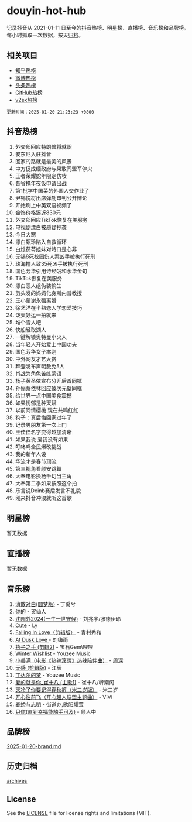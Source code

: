 # douyin-hot-hub

记录抖音从 2021-01-11 日至今的抖音热榜、明星榜、直播榜、音乐榜和品牌榜。每小时抓取一次数据，按天[归档](archives)。

## 相关项目

- [知乎热榜](https://github.com/lonnyzhang423/zhihu-hot-hub)
- [微博热榜](https://github.com/lonnyzhang423/weibo-hot-hub)
- [头条热榜](https://github.com/lonnyzhang423/toutiao-hot-hub)
- [GitHub热榜](https://github.com/lonnyzhang423/github-hot-hub)
- [v2ex热榜](https://github.com/lonnyzhang423/v2ex-hot-hub)


`更新时间：2025-01-20 21:23:23 +0800`

## 抖音热榜

1. 外交部回应特朗普将就职
1. 安东尼入驻抖音
1. 回家的路就是最美的风景
1. 中方促成缅政府与果敢同盟军停火
1. 王者荣耀蛇年限定仿妆
1. 各省携年夜饭申请出战
1. 第1批学中国菜的外国人交作业了
1. 尹锡悦将出席弹劾审判公开辩论
1. 开始刷上中英双语视频了
1. 金饰价格逼近830元
1. 外交部回应TikTok恢复在美服务
1. 电视剧漂白被质疑抄袭
1. 今日大寒
1. 漂白甄珍陷入自救循环
1. 白烁茯苓姐妹对峙口是心非
1. 无锡8死校园伤人案凶手被执行死刑
1. 珠海撞人致35死凶手被执行死刑
1. 国色芳华引用诗经氓和余华金句
1. TikTok恢复在美服务
1. 漂白恶人组伪装偷生
1. 剪头发的妈妈化身斯内普教授
1. 王小蒙谢永强离婚
1. 徐艺洋在半熟恋人学恋爱技巧
1. 泼天好运一拍就来
1. 堆个雪人吧
1. 快船轻取湖人
1. 一键解锁奥特曼小火人
1. 当年轻人开始爱上中国功夫
1. 国色芳华女子本刚
1. 中外网友才艺大赏
1. 拜登发布声明赦免5人
1. 肖战为角色苦练蒙语
1. 杨子黄圣依宣布分开后首同框
1. 孙俪蔡依林回应破次元壁同框
1. 给世界一点中国美食震撼
1. 如果忧郁是种天赋
1. 以前同情樱桃 现在共鸣红红
1. 狗子：真后悔回家过年了
1. 记录男朋友第一次上门
1. 王佳佳名字变得越加清晰
1. 如果我说 爱我没有如果
1. 叮咚鸡全民爆改挑战
1. 我的新年人设
1. 华流才是春节顶流
1. 第三视角看颜安跳舞
1. 大奉电影换杨千幻当主角
1. 大奉第二季如果按照这个拍
1. 乐言说Doinb赛后发言不礼貌
1. 刚来抖音冲浪就听这首歌

## 明星榜

暂无数据

## 直播榜

暂无数据

## 音乐榜

1. [消散对白(圆梦版)](https://sf5-hl-cdn-tos.douyinstatic.com/obj/tos-cn-ve-2774/og4jB5I5IizzoZVAAAzWgBMAsMDWoArfwBOiFs) - 丁禹兮
1. [你的](https://sf5-hl-cdn-tos.douyinstatic.com/obj/tos-cn-ve-2774/oYuIeKf42jB7sEV6B2upMdpYAgfrQWj0FeRegh) - 贺仙人
1. [沈园外2024(一生一世守候)](https://sf5-hl-cdn-tos.douyinstatic.com/obj/tos-cn-ve-2774/oAIYMHGCmKaYKFDd6FZBf9AfMfx1eErAAEJAFH) - 刘兆宇/张德伊玲
1. [Cute](https://sf5-hl-cdn-tos.douyinstatic.com/obj/tos-cn-ve-2774/o4IbIzHWKAAB4wsS5qMBRiiAlEBGTpQRNfFvuo) - Ly
1. [Falling In Love（剪辑版）](https://sf5-hl-cdn-tos.douyinstatic.com/obj/tos-cn-ve-2774/o8ajpA8zzgBPahbBIO8AcKGBLJezFCRd1wfP9f) - 青村秀和
1. [ At Dusk  Love ](https://sf5-hl-cdn-tos.douyinstatic.com/obj/tos-cn-ve-2774/o8CrpCf5CaYgI4ZrtQgMQAFEfuGqNnRSDQAPBc) - 刘嗨雨
1. [执子之手 (剪辑2)](https://sf5-hl-cdn-tos.douyinstatic.com/obj/tos-cn-ve-2774/oUoZLQjCc31XzqsBnBQUNgeKtYPBcgbFDwtfcu) - 宝石Gem\哩哩
1. [Winter Wishlist](https://sf5-hl-cdn-tos.douyinstatic.com/obj/tos-cn-ve-2774/oIIgUOeamCFCVAzxN6MFRLIBlLGpUqQxeeHrLE) - Youzee Music
1. [小美满（电影《热辣滚烫》热辣陪伴曲）](https://sf5-hl-cdn-tos.douyinstatic.com/obj/tos-cn-ve-2774/o0GAn2lSgfZIDUgtevCGDQYnFg4CwnrBaxbTZL) - 周深
1. [无感 (剪辑版)](https://sf5-hl-cdn-tos.douyinstatic.com/obj/tos-cn-ve-2774/o0eIsUzJBDlQaQFC5OFlgbMEZC1TFYBftOBn6p) - 江辰
1. [丁达尔的梦](https://sf5-hl-cdn-tos.douyinstatic.com/obj/tos-cn-ve-2774/oMU3WirUZBVQkAC9ccG5P2IQirziZM2RTInUY) - Youzee Music
1. [爱的就是你_崔十八 (主歌1)](https://sf5-hl-cdn-tos.douyinstatic.com/obj/tos-cn-ve-2774/oI5BO5DhFZ6UTcNCnZaOCBLtZ7WIMQGfgnXf5E) - 崔十八/听潮阁
1. [天冷了你要记得穿秋裤（米三岁版）](https://sf5-hl-cdn-tos.douyinstatic.com/obj/tos-cn-ve-2774/oQlIwVIDWiZ6BQilAorS7MA0AgCkQDvcZAdm1) - 米三岁
1. [开心往前飞（开心超人联盟主题曲）](https://sf5-hl-cdn-tos.douyinstatic.com/obj/tos-cn-ve-2774/9d8fb7c82cf1421fb93a9fe925275e0a) - VIVI
1. [春娇与志明](https://sf5-hl-cdn-tos.douyinstatic.com/obj/tos-cn-ve-2774/e530d8fceb7044b39707d7f9ff54add1) - 街道办,欧阳耀莹
1. [只你(直到幸福能触手可及)](https://sf5-hl-cdn-tos.douyinstatic.com/obj/tos-cn-ve-2774/o0lBkRDzFTeaVSUz3ZZSCBVtZ5DIMQGfgmEAuE) - 颜人中

## 品牌榜

[2025-01-20-brand.md](archives/2025-01-20-brand.md)

## 历史归档

[archives](archives)

## License

See the [LICENSE](LICENSE) file for license rights and limitations (MIT).
